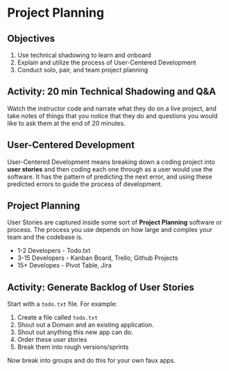 # Project Planning

## Objectives

1. Use technical shadowing to learn and onboard
1. Explain and utilize the process of User-Centered Development
1. Conduct solo, pair, and team project planning

## Activity: 20 min Technical Shadowing and Q&A

Watch the instructor code and narrate what they do on a live project, and take notes of things that you notice that they do and questions you would like to ask them at the end of 20 minutes.

## User-Centered Development

User-Centered Development means breaking down a coding project into **user stories** and then coding each one through as a user would use the software. It has the pattern of predicting the next error, and using these predicted errors to guide the process of development.

## Project Planning

User Stories are captured inside some sort of **Project Planning** software or process. The process you use depends on how large and complex your team and the codebase is.

* 1-2 Developers - Todo.txt
* 3-15 Developers - Kanban Board, Trello, Github Projects
* 15+ Developes - Pivot Table, Jira

## Activity: Generate Backlog of User Stories

Start with a `todo.txt` file. For example:

1. Create a file called `todo.txt`
1. Shout out a Domain and an existing application.
1. Shout out anything this new app can do.
1. Order these user stories
1. Break them into rough versions/sprints

Now break into groups and do this for your own faux apps.
